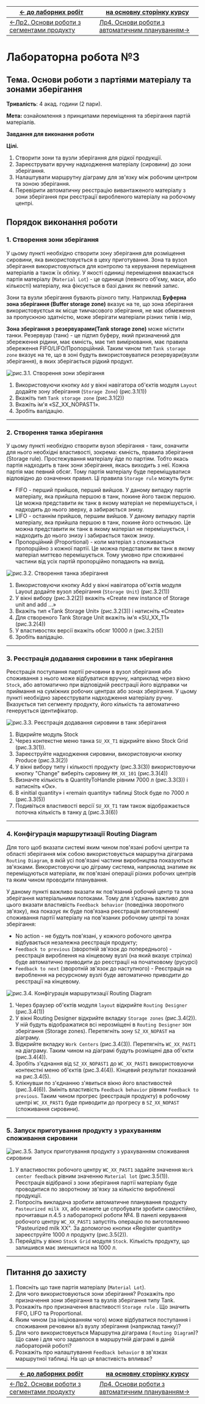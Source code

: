 | [<- до лаборних робіт](README.md)                       | [на основну сторінку курсу](../README.md)                    |
| ------------------------------------------------------- | ------------------------------------------------------------ |
| [<-Лр2. Основи роботи з сегментами продукту](2_prod.md) | [Лр4. Основи роботи з автоматичним плануванням->](4_schedbase.md) |

# Лабораторна робота №3 

## Тема. Основи роботи з партіями матеріалу та зонами зберігання 

**Тривалість**: 4 акад. години (2 пари).

**Мета:** ознайомлення з принципами переміщення та зберігання партій матеріалів.    

**Завдання для виконання роботи**

**Цілі.** 

1. Створити зони та вузли зберігання для рідкої продукції.
2. Зареєструвати вручну надходження матеріалу (сировини) до зони зберігання.
3. Налаштувати маршрутну діаграму для зв'язку між робочим центром та зоною зберігання.
4. Перевірити автоматичну реєстрацію вивантаженого матеріалу з зони зберігання при реєстрації виробленого матеріалу на робочому центрі.  

## Порядок виконання роботи 

### 1. Створення зони зберігання

У цьому пункті необхідно створити зону зберігання для розміщення сировини, яка використовується в цеху приготування. Зона та вузол зберігання використовуються для контролю та керування переміщення матеріалів а також їх обліку. У якості одиниці переміщення вважається  партія матеріалу (`Material Lot`) - це одиниця (певного об'єму, маси, або кількості) матеріалу, яка фіксується в базі даних як певний запис.  

Зони та вузли зберігання бувають різного типу. Наприклад **Буферна зона зберігання (Buffer storage zone)** вказує на те, що зона зберігання використовуєтсья як місце тимчасового зберігання, не має обмеження за пропускною здатністю, може зберігати матеріали різних типів і мір,  

**Зона зберігання з резервуарами(Tank storage zone)** може містити танки. Резервуар (танк) - це підтип буферу, який призначений для збереження рідини, має ємність, має тип вимірювання, має правила збереження FIFO/LIFO/Пропорційний. Таким чином тип `Tank storage zone` вказує на те, що в зоні будуть використовуватися резервуари(вузли зберігання), в яких зберігається рідкий продукт.  

![рис.3.1. Створення зони зберігання](3media/1.png)

1.  Використовуючи кнопку `Add` у вікні навігатора об\'єктів модуля `Layout` додайте зону зберігання (`Storage Zone`) (рис.3.1(1))
2.  Вкажіть тип `Tank storage zone` (рис.3.1(2))
3.  Вкажіть ім\'я «SZ\_XX\_NOPAST1».
4.  Зробіть валідацію.

---

### 2. Створення танка зберігання 

У цьому пункті необхідно створити вузол зберігання - танк, означити для нього необхідні властивості, зокрема: ємність, правила зберігання (Storage rule). Простежування матеріалу йде по партіям. Тобто якась партія надходить в танк зони зберігання, якась виходить з неї. Кожна партія має певний обсяг. Тому партія матеріалу буде переміщуватися відповідно до означених правил. Ці правила `Storage rule` можуть бути:

- FIFO - перший прийшов, перший вийшов. У даному випадку партія матеріалу, яка прийшла першою в танк, покине його також першою. Це можна представити як танк в якому матеріал не перемішується, і надходить до нього зверху, а забирається знизу.    
- LIFO - останнім прийшов, першим вийшов. У даному випадку партія матеріалу, яка прийшла першою в танк, покине його остнньою. Це можна представити як танк в якому матеріал не перемішується, і надходить до нього знизу і забирається також знизу.    
- Пропорційний (Proportional) -  коли матеріал з споживається пропорційно з кожної партії.  Це можна представити як танк в якому матеріал миттєво перемішується. Тому умовно при споживанні частини від усіх партій пропорційно попадають на вихід. 

![рис.3.2. Створення танка зберігання ](3media/2.png)

1.  Використовуючи кнопку Add у вікні навігатора об\'єктів модуля Layout додайте вузол зберігання (`Storage Unit`) (рис.3.2(1))
2.  У вікні вибору (рис.3.2(2)) вкажіть «Create new instance of Storage unit and add \...»
3.  Вкажіть тип «Tank Storage Unit» (рис.3.2(3)) і натисніть «Create»
4.  Для створеного Tank Storage Unit вкажіть ім\'я «SU\_XX\_T1» (рис.3.2(4))
5.  У властивостях версії вкажіть обсяг 10000 л (рис.3.2(5))
6.  Зробіть валідацію.

---

### 3. Реєстрація додавання сировини в танк зберігання

Реєстрація поступання партії речовини в вузол зберігання або споживання з нього може відбуватися вручну, наприклад через вікно `Stock`, або автоматично при відповідній реєстрації його відправки чи приймання на суміжних робочих центрах або зонах зберігання. У цьому пункті необхідно зареєструвати надходження матеріалу ручну. Вказується тип сегменту продукту, його кількість та автоматично генерується ідентифікатор.  

![рис.3.3. Реєстрація додавання сировини в танк зберігання](3media/3.png)

1.  Відкрийте модуль Stock
2.  Через контекстне меню танка `SU_XX_T1` відкрийте вікно Stock Grid (рис.3.3(1)).
3.  Зареєструйте надходження сировини, використовуючи кнопку Produce (рис.3.3(2))
4.  У вікні вибору типу і кількості продукту (рис.3.3(3)) використовуючи кнопку \"Change\" виберіть сировину `RM_XX_101` (рис.3.3(4))
5.  Визначте кількість в QuantityToHandle рівним 7000 л (рис.3.3(3)) і натисніть «Ок».
6.  В «initial quantity» і «remain quantity» таблиці Stock буде по 7000 л (рис.3.3(5))
7.  Подивіться властивості версії `SU_XX_T1` там також відображається поточна кількість в танку д (рис.3.3(6))

---

### 4. Конфігурація маршрутизації Routing Diagram 

Для того щоб вказати системі яким чином пов'язані робочі центри та області зберігання між собою використовується  маршрутна дігаграма `Routing Diagram`, в якій усі пов'язані частини виробництва показуються зв'язками. Використовуючи цю діграму система, наприклад знатиме як переміщуються матеріали, як пов'язані операції різних робочих центрів та яким чином проводити планування. 

У даному пункті важливо вказати як пов'язаний робочий центр та зона зберігання матеріальними потоками. Тому для з'єднань важливо для цього вказати властивість `Feedback behavior` (поведінка зворотного зв'язку), яка показує як буде пов'язана реєстрація виготовлення/споживання партії матеріалу на пов'язаних робочому центрі та зонах зберігання:

- No action - не будуть пов'язані, у кожного робочого центра відбувається незалежна реєстрація продукту;  
- `Feedback to previous` (зворотній зв'язок до попереднього) - реєстрація вироблення на кінцевому вузлі (на який вказує стрілка) буде автоматично приводити до реєстрації на початковому (русурсі) 
- `Feedback to next` (зворотній зв'язок до наступного) - Реєстрація на вироблення на ресурсному вузлі буде автоматично приводити до реєстрації на кінцевому.

![рис.3.4. Конфігурація маршрутизації Routing Diagram ](3media/4.png)

1.  Через браузер об\'єктів модуля `layout` відкрийте `Routing Designer` (рис.3.4(1))
2.  У вікні Routing Designer відкрийте вкладку `Storage zones` (рис.3.4(2)). У ній будуть відображатися всі нерозміщені в `Routing Designer` зон зберігання (Storage zones). Перетягніть зону `SZ_XX_NOPAST` на діаграму.
3.  Відкрийте вкладку `Work Centers` (рис.3.4(3)). Перетягніть `WC_XX_PAST1` на діаграму. Таким чином на діаграмі будуть розміщені два об\'єкти (рис.3.4(4)).
4.  Зробіть з\'єднання від `SZ_XX_NOPAST1` до `WC_XX_PAST1` використовуючи контекстні меню об\'єктів (рис.3.4(4)). Кінцевий результат показаний на рис.3.4(5).
5.  Клікнувши по з\'єднанню з\'явиться вікно його властивостей (рис.3.4(6)). Змініть властивість `Feedback behavior` рівним `Feedback to previous`. Таким чином прогрес (реєстрація продукту) в робочому центрі `WC_XX_PAST1` буде приводити до прогресу в `SZ_XX_NOPAST` (споживання сировини).

---

### 5. Запуск приготування продукту з урахуванням споживання сировини

![рис.3.5. Запуск приготування продукту з урахуванням споживання сировини](3media/5.png)

1.  У властивостях робочого центру `WC_XX_PAST1` задайте значення `Work center feedback` рівним значенню `Material lot` (рис.3.5(1)). Реєстрація відібраної з зони зберігання партії матеріалу буде проводитися по зворотному зв\'язку за кількістю виробленої продукції.
2.  Попросіть викладача зробити автоматичне планування продукту `Pasteurized milk XX`, або можете це спробувати зробити самостійно, прочитавши п.4.5 з лабораторної роботи №4. В панелі керування робочого центру `WC_XX_PAST1` запустіть операцію по виготовленню "Pasteurized milk XX\". За допомогою кнопки «Register quantity» зареєструйте 1000 л продукту (рис.3.5(2)).
3.  Перейдіть у вікно `Stock Grid` модуля `Stock`. Кількість продукту, що залишився  має зменшитися на 1000 л.

---

## Питання до захисту

1. Поясніть що таке партія матеріалу (`Material Lot`).
2. Для чого використовуються зони зберігання? Розкажіть про призначення зони зберігання та вузлів зберігання типу Tank.
3. Розкажіть про призначення властивості `Storage rule` . Що значить FIFO, LIFO та Proportional.
4. Яким чином (за ініціюванням чого) може відбуватися поступання і споживання речовини в/з вузлу зберігання (наприклад танку)?
5. Для чого використовується Маршрутна дігаграма ( `Routing Diagram`)? Що саме і для чого задавлося в маршрутній діаграмі в даній лабораторній роботі?
6. Розкажіть про налаштування `Feedback behavior` в зв'язках маршрутної таблиці. На що ця властивість впливає?

| [<- до лаборних робіт](README.md)                       | [на основну сторінку курсу](../README.md)                    |
| ------------------------------------------------------- | ------------------------------------------------------------ |
| [<-Лр2. Основи роботи з сегментами продукту](2_prod.md) | [Лр4. Основи роботи з автоматичним плануванням->](4_schedbase.md) |